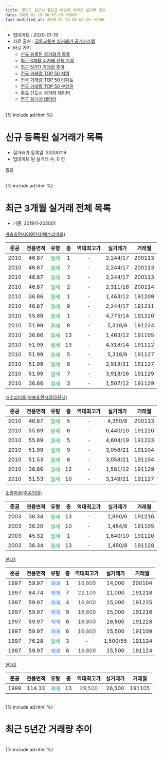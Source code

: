 ```yaml
---
title: 경기도 김포시 통진읍 마송리 아파트 실거래 정보
date: 2020-01-19 06:07:29 +0900
last_modified_at: 2020-01-19 06:07:29 +0900
---
```


* 업데이트 : 2020-01-19
* 자료 출처 : [국토교통부 실거래가 공개시스템](http://rt.molit.go.kr)
* 바로 가기
    * [신규 등록된 실거래가 목록](#신규-등록된-실거래가-목록)
    * [최근 3개월 실거래 전체 목록](#최근-3개월-실거래-전체-목록)
    * [최근 5년간 거래량 추이](#최근-5년간-거래량-추이)
    * [전국 거래량 TOP 50 지역](https://apt-info.github.io/apt-trade-info/최근-3개월-전국에서-가장-거래가-많이-발생한-지역)
    * [전국 거래량 TOP 50 아파트](https://apt-info.github.io/apt-trade-info/최근-3개월-전국에서-가장-거래가-많이-발생한-아파트)
    * [전국 거래량 TOP 50 분양권](https://apt-info.github.io/apt-trade-info/최근-3개월-전국에서-가장-거래가-많이-발생한-분양권)
    * [주요 신도시 실거래 데이터](https://apt-info.github.io/apt-trade-info/주요-신도시)
    * [전국 실거래 데이터](https://apt-info.github.io/apt-trade-info/전국)
<br>
{% include ad.html %}
<br>

# 신규 등록된 실거래가 목록
* 실거래가 등록일: 20200119
* 업데이트 된 실거래 수: 0 건

없음

<br>
{% include ad.html %}
<br>

# 최근 3개월 실거래 전체 목록
* 기준: 201911-202001


[마송휴먼시아9단지(매수리마을)](https://search.naver.com/search.naver?query=%EA%B2%BD%EA%B8%B0%EB%8F%84+%EA%B9%80%ED%8F%AC%EC%8B%9C+%ED%86%B5%EC%A7%84%EC%9D%8D+%EB%A7%88%EC%86%A1%EB%A6%AC+%EB%A7%88%EC%86%A1%ED%9C%B4%EB%A8%BC%EC%8B%9C%EC%95%849%EB%8B%A8%EC%A7%80%28%EB%A7%A4%EC%88%98%EB%A6%AC%EB%A7%88%EC%9D%84%29)

|준공|전용면적|유형|층|역대최고가|실거래가|거래월|
|:---:|:---:|:---:|:---:|:---:|:---:|:---:|
|2010|46.87|<span style="color:#34a853">월세</span>|1|<span style="color:#444444">-</span>|2,244/17|200113|
|2010|46.87|<span style="color:#34a853">월세</span>|7|<span style="color:#444444">-</span>|2,244/17|200113|
|2010|46.87|<span style="color:#34a853">월세</span>|3|<span style="color:#444444">-</span>|2,244/17|200113|
|2010|46.87|<span style="color:#34a853">월세</span>|2|<span style="color:#444444">-</span>|2,311/18|200114|
|2010|36.86|<span style="color:#34a853">월세</span>|1|<span style="color:#444444">-</span>|1,463/12|191209|
|2010|46.87|<span style="color:#34a853">월세</span>|9|<span style="color:#444444">-</span>|2,244/17|191211|
|2010|55.89|<span style="color:#34a853">월세</span>|1|<span style="color:#444444">-</span>|4,775/14|191220|
|2010|51.99|<span style="color:#34a853">월세</span>|8|<span style="color:#444444">-</span>|5,318/9|191224|
|2010|36.86|<span style="color:#34a853">월세</span>|13|<span style="color:#444444">-</span>|1,463/12|191105|
|2010|51.99|<span style="color:#34a853">월세</span>|13|<span style="color:#444444">-</span>|4,318/14|191122|
|2010|51.99|<span style="color:#34a853">월세</span>|5|<span style="color:#444444">-</span>|5,318/9|191127|
|2010|51.99|<span style="color:#34a853">월세</span>|8|<span style="color:#444444">-</span>|2,918/21|191127|
|2010|51.99|<span style="color:#34a853">월세</span>|7|<span style="color:#444444">-</span>|3,918/16|191129|
|2010|36.86|<span style="color:#34a853">월세</span>|3|<span style="color:#444444">-</span>|1,507/12|191129|

[매수리마을(마송휴먼시아10단지)](https://search.naver.com/search.naver?query=%EA%B2%BD%EA%B8%B0%EB%8F%84+%EA%B9%80%ED%8F%AC%EC%8B%9C+%ED%86%B5%EC%A7%84%EC%9D%8D+%EB%A7%88%EC%86%A1%EB%A6%AC+%EB%A7%A4%EC%88%98%EB%A6%AC%EB%A7%88%EC%9D%84%28%EB%A7%88%EC%86%A1%ED%9C%B4%EB%A8%BC%EC%8B%9C%EC%95%8410%EB%8B%A8%EC%A7%80%29)

|준공|전용면적|유형|층|역대최고가|실거래가|거래월|
|:---:|:---:|:---:|:---:|:---:|:---:|:---:|
|2010|46.87|<span style="color:#34a853">월세</span>|5|<span style="color:#444444">-</span>|4,350/8|200113|
|2010|55.89|<span style="color:#34a853">월세</span>|6|<span style="color:#444444">-</span>|6,440/10|191220|
|2010|55.89|<span style="color:#34a853">월세</span>|5|<span style="color:#444444">-</span>|4,604/19|191223|
|2010|51.99|<span style="color:#34a853">월세</span>|9|<span style="color:#444444">-</span>|3,058/21|191104|
|2010|51.53|<span style="color:#34a853">월세</span>|6|<span style="color:#444444">-</span>|3,058/21|191104|
|2010|36.86|<span style="color:#34a853">월세</span>|12|<span style="color:#444444">-</span>|1,581/12|191129|
|2010|51.53|<span style="color:#34a853">월세</span>|10|<span style="color:#444444">-</span>|3,149/21|191127|

[소망마을(주공임대)](https://search.naver.com/search.naver?query=%EA%B2%BD%EA%B8%B0%EB%8F%84+%EA%B9%80%ED%8F%AC%EC%8B%9C+%ED%86%B5%EC%A7%84%EC%9D%8D+%EB%A7%88%EC%86%A1%EB%A6%AC+%EC%86%8C%EB%A7%9D%EB%A7%88%EC%9D%84%28%EC%A3%BC%EA%B3%B5%EC%9E%84%EB%8C%80%29)

|준공|전용면적|유형|층|역대최고가|실거래가|거래월|
|:---:|:---:|:---:|:---:|:---:|:---:|:---:|
|2003|36.34|<span style="color:#34a853">월세</span>|13|<span style="color:#444444">-</span>|1,890/6|191216|
|2003|36.20|<span style="color:#34a853">월세</span>|10|<span style="color:#444444">-</span>|1,484/8|191105|
|2003|45.32|<span style="color:#34a853">월세</span>|1|<span style="color:#444444">-</span>|1,840/10|191120|
|2003|36.34|<span style="color:#34a853">월세</span>|13|<span style="color:#444444">-</span>|1,490/8|191128|

[현대1](https://search.naver.com/search.naver?query=%EA%B2%BD%EA%B8%B0%EB%8F%84+%EA%B9%80%ED%8F%AC%EC%8B%9C+%ED%86%B5%EC%A7%84%EC%9D%8D+%EB%A7%88%EC%86%A1%EB%A6%AC+%ED%98%84%EB%8C%801)

|준공|전용면적|유형|층|역대최고가|실거래가|거래월|
|:---:|:---:|:---:|:---:|:---:|:---:|:---:|
|1997|59.97|<span style="color:#4285f3">매매</span>|1|<span style="color:#444444">16,800</span>|14,000|200104|
|1997|84.74|<span style="color:#4285f3">매매</span>|7|<span style="color:#444444">22,100</span>|21,000|191218|
|1997|59.97|<span style="color:#4285f3">매매</span>|4|<span style="color:#444444">16,800</span>|15,000|191225|
|1997|59.97|<span style="color:#4285f3">매매</span>|9|<span style="color:#444444">16,800</span>|15,000|191216|
|1997|59.97|<span style="color:#4285f3">매매</span>|6|<span style="color:#444444">16,800</span>|16,800|191228|
|1997|59.97|<span style="color:#4285f3">매매</span>|6|<span style="color:#444444">16,800</span>|15,500|191109|
|1997|76.28|<span style="color:#34a853">월세</span>|3|<span style="color:#444444">-</span>|1,500/55|191124|
|1997|59.97|<span style="color:#4285f3">매매</span>|6|<span style="color:#444444">16,800</span>|15,500|191124|

[현대2](https://search.naver.com/search.naver?query=%EA%B2%BD%EA%B8%B0%EB%8F%84+%EA%B9%80%ED%8F%AC%EC%8B%9C+%ED%86%B5%EC%A7%84%EC%9D%8D+%EB%A7%88%EC%86%A1%EB%A6%AC+%ED%98%84%EB%8C%802)

|준공|전용면적|유형|층|역대최고가|실거래가|거래월|
|:---:|:---:|:---:|:---:|:---:|:---:|:---:|
|1999|114.33|<span style="color:#4285f3">매매</span>|13|<span style="color:#444444">29,500</span>|26,500|191105|


<br>
{% include ad.html %}
<br>

# 최근 5년간 거래량 추이


<div style="width:100%;">
    <canvas id="deal_progress" height="200"></canvas>
</div>

<script>
new Chart(document.getElementById("deal_progress"), {
    type: 'line',
    data: {
        labels: ['201501','201502','201503','201504','201505','201506','201507','201508','201509','201510','201511','201512','201601','201602','201603','201604','201605','201606','201607','201608','201609','201610','201611','201612','201701','201702','201703','201704','201705','201706','201707','201708','201709','201710','201711','201712','201801','201802','201803','201804','201805','201806','201807','201808','201809','201810','201811','201812','201901','201902','201903','201904','201905','201906','201907','201908','201909','201910','201911','201912','202001'],
        datasets: [{
            label: '매매',
            pointRadius: 1,
            data: [9, 6, 11, 10, 6, 8, 4, 7, 6, 9, 4, 5, 4, 6, 6, 6, 11, 7, 5, 6, 0, 5, 5, 3, 1, 7, 10, 2, 7, 3, 2, 7, 3, 2, 6, 3, 4, 4, 9, 8, 2, 6, 4, 5, 5, 4, 4, 2, 3, 3, 4, 2, 5, 3, 4, 1, 1, 5, 3, 4, 1],
            borderColor: "rgba(255, 201, 14, 1)",
            backgroundColor: "rgba(255, 201, 14, 0.5)",
            fill: false,
            lineTension: 0
        },{
            label: '전월세',
            pointRadius: 1,
            data: [45, 3, 8, 22, 40, 15, 23, 17, 8, 3, 7, 9, 8, 46, 14, 18, 10, 4, 5, 4, 6, 6, 6, 5, 51, 8, 9, 6, 29, 17, 25, 13, 15, 11, 18, 9, 17, 39, 18, 8, 7, 10, 8, 6, 8, 8, 5, 10, 29, 5, 6, 12, 14, 6, 7, 4, 5, 6, 14, 7, 5],
            borderColor: "rgba(0, 141, 185, 1)",
            backgroundColor: "rgba(0, 141, 185, 0.5)",
            fill: false,
            lineTension: 0
        }
        ]
    },
    options: {
        responsive: true,
        title: {
            display: false
        },
        tooltips: {
            mode: 'index',
            intersect: false
        },
        hover: {
            mode: 'nearest',
            intersect: true
        },
        scales: {
            xAxes: [{
                display: true,
                scaleLabel: {
                    display: true,
                    labelString: '년/월'
                }
            }],
            yAxes: [{
                display: true,
                ticks: {
                    suggestedMin: 0,
                },
                scaleLabel: {
                    display: true,
                    labelString: '실거래 수'
                }
            }]
        }
    }
});

</script>


<br>
{% include ad.html %}
<br>

